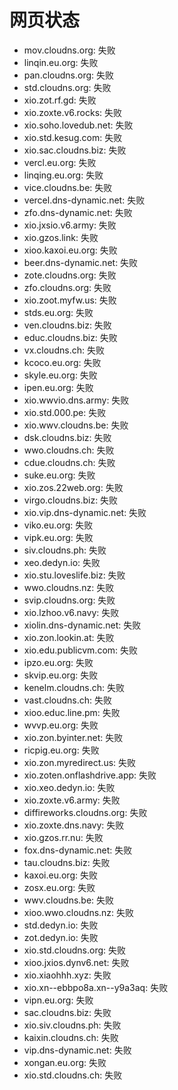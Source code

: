 # 网页状态
- mov.cloudns.org: 失败
- linqin.eu.org: 失败
- pan.cloudns.org: 失败
- std.cloudns.org: 失败
- xio.zot.rf.gd: 失败
- xio.zoxte.v6.rocks: 失败
- xio.soho.lovedub.net: 失败
- xio.std.kesug.com: 失败
- xio.sac.cloudns.biz: 失败
- vercl.eu.org: 失败
- linqing.eu.org: 失败
- vice.cloudns.be: 失败
- vercel.dns-dynamic.net: 失败
- zfo.dns-dynamic.net: 失败
- xio.jxsio.v6.army: 失败
- xio.gzos.link: 失败
- xioo.kaxoi.eu.org: 失败
- beer.dns-dynamic.net: 失败
- zote.cloudns.org: 失败
- zfo.cloudns.org: 失败
- xio.zoot.myfw.us: 失败
- stds.eu.org: 失败
- ven.cloudns.biz: 失败
- educ.cloudns.biz: 失败
- vx.cloudns.ch: 失败
- kcoco.eu.org: 失败
- skyle.eu.org: 失败
- ipen.eu.org: 失败
- xio.wwvio.dns.army: 失败
- xio.std.000.pe: 失败
- xio.wwv.cloudns.be: 失败
- dsk.cloudns.biz: 失败
- wwo.cloudns.ch: 失败
- cdue.cloudns.ch: 失败
- suke.eu.org: 失败
- xio.zos.22web.org: 失败
- virgo.cloudns.biz: 失败
- xio.vip.dns-dynamic.net: 失败
- viko.eu.org: 失败
- vipk.eu.org: 失败
- siv.cloudns.ph: 失败
- xeo.dedyn.io: 失败
- xio.stu.loveslife.biz: 失败
- wwo.cloudns.nz: 失败
- svip.cloudns.org: 失败
- xio.lzhoo.v6.navy: 失败
- xiolin.dns-dynamic.net: 失败
- xio.zon.lookin.at: 失败
- xio.edu.publicvm.com: 失败
- ipzo.eu.org: 失败
- skvip.eu.org: 失败
- kenelm.cloudns.ch: 失败
- vast.cloudns.ch: 失败
- xioo.educ.line.pm: 失败
- wvvp.eu.org: 失败
- xio.zon.byinter.net: 失败
- ricpig.eu.org: 失败
- xio.zon.myredirect.us: 失败
- xio.zoten.onflashdrive.app: 失败
- xio.xeo.dedyn.io: 失败
- xio.zoxte.v6.army: 失败
- diffireworks.cloudns.org: 失败
- xio.zoxte.dns.navy: 失败
- xio.gzos.rr.nu: 失败
- fox.dns-dynamic.net: 失败
- tau.cloudns.biz: 失败
- kaxoi.eu.org: 失败
- zosx.eu.org: 失败
- wwv.cloudns.be: 失败
- xioo.wwo.cloudns.nz: 失败
- std.dedyn.io: 失败
- zot.dedyn.io: 失败
- xio.std.cloudns.org: 失败
- xioo.jxios.dynv6.net: 失败
- xio.xiaohhh.xyz: 失败
- xio.xn--ebbpo8a.xn--y9a3aq: 失败
- vipn.eu.org: 失败
- sac.cloudns.biz: 失败
- xio.siv.cloudns.ph: 失败
- kaixin.cloudns.ch: 失败
- vip.dns-dynamic.net: 失败
- xongan.eu.org: 失败
- xio.std.cloudns.ch: 失败
